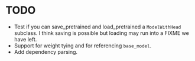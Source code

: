 # TODO
- Test if you can save_pretrained and load_pretrained a `ModelWithHead` subclass. I think saving is possible but loading may run into a FIXME we have left.
- Support for weight tying and for referencing `base_model`.
- Add dependency parsing.